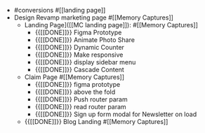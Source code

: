 - #conversions #[[landing page]] 
- Design Revamp marketing page #[[Memory Captures]]
    - Landing Page]([[MC landing page]]):  #[[Memory Captures]]
        - {{[[DONE]]}} Figma Prototype
        - {{[[DONE]]}} Animate Photo Share
        - {{[[DONE]]}} Dynamic Counter
        - {{[[DONE]]}} Make responsive
        - {{[[DONE]]}} display sidebar menu
        - {{[[DONE]]}} Cascade Content
    - Claim Page #[[Memory Captures]]
        - {{[[DONE]]}} figma prototype
        - {{[[DONE]]}} above the fold
        - {{[[DONE]]}} Push router param
        - {{[[DONE]]}} read router param
        - {{[[DONE]]}} Sign up form modal for Newsletter on load
    - {{[[DONE]]}} Blog Landing #[[Memory Captures]]
